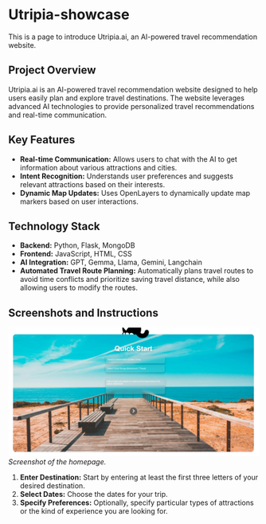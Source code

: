 # Utripia-showcase

This is a page to introduce Utripia.ai, an AI-powered travel recommendation website.

## Project Overview
Utripia.ai is an AI-powered travel recommendation website designed to help users easily plan and explore travel destinations. The website leverages advanced AI technologies to provide personalized travel recommendations and real-time communication.

## Key Features
- **Real-time Communication:** Allows users to chat with the AI to get information about various attractions and cities.
- **Intent Recognition:** Understands user preferences and suggests relevant attractions based on their interests.
- **Dynamic Map Updates:** Uses OpenLayers to dynamically update map markers based on user interactions.

## Technology Stack
- **Backend:** Python, Flask, MongoDB
- **Frontend:** JavaScript, HTML, CSS
- **AI Integration:** GPT, Gemma, Llama, Gemini, Langchain
- **Automated Travel Route Planning:** Automatically plans travel routes to avoid time conflicts and prioritize saving travel distance, while also allowing users to modify the routes.

## Screenshots and Instructions
![Homepage](imgs/homepage1.png)
*Screenshot of the homepage.*
1. **Enter Destination:** Start by entering at least the first three letters of your desired destination.
2. **Select Dates:** Choose the dates for your trip.
3. **Specify Preferences:** Optionally, specify particular types of attractions or the kind of experience you are looking for.
